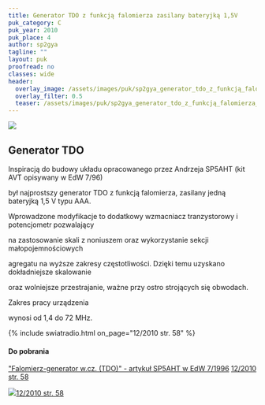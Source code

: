 ```yaml
---
title: Generator TDO z funkcją falomierza zasilany bateryjką 1,5V
puk_category: C
puk_year: 2010
puk_place: 4
author: sp2gya
tagline: ""
layout: puk
proofread: no
classes: wide
header:
  overlay_image: /assets/images/puk/sp2gya_generator_tdo_z_funkcją_falomierza_zasilany_bateryjką_1_5v.jpg
  overlay_filter: 0.5
  teaser: /assets/images/puk/sp2gya_generator_tdo_z_funkcją_falomierza_zasilany_bateryjką_1_5v.jpg
---
```






 



![](assets/data/img/projects/2010-4-0.jpg) 



Generator TDO
-------------









Inspiracją do budowy układu opracowanego przez Andrzeja SP5AHT (kit AVT opisywany w EdW 7/96)

był najprostszy generator TDO z funkcją falomierza, zasilany jedną bateryjką 1,5 V typu AAA.






Wprowadzone modyfikacje to dodatkowy wzmacniacz tranzystorowy i potencjometr pozwalający

na zastosowanie skali z noniuszem oraz wykorzystanie sekcji małopojemnościowych

agregatu na wyższe zakresy częstotliwości. Dzięki temu uzyskano dokładniejsze skalowanie

oraz wolniejsze przestrajanie, ważne przy ostro strojących się obwodach.






Zakres pracy urządzenia

wynosi od 1,4 do 72 MHz.



{% include swiatradio.html on_page="12/2010 str. 58" %}

#### Do pobrania

["Falomierz-generator w.cz. (TDO)" - artykuł SP5AHT w EdW 7/1996](/assets/bin/EdW-7-1996_GeneratorTDO.pdf)
[12/2010 str. 58](http://www.swiatradio.com.pl/virtual/modules.php?name=Downloads&d_op=getit&lid=31)



![](assets/img/logo/sr_logo_s.jpg)[12/2010 str. 58](http://www.swiatradio.com.pl/virtual/modules.php?name=Downloads&d_op=getit&lid=31)

 





 


